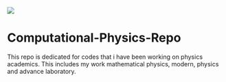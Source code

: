 <img src="https://user-images.githubusercontent.com/74803864/111304841-2d1a2480-8691-11eb-9308-79dbf693c601.png" >

# Computational-Physics-Repo
This repo is dedicated for codes that i have been working on physics academics. This includes my work mathematical physics, modern, physics and advance laboratory.
